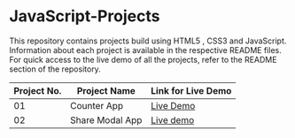 # JavaScript-Projects
This repository contains projects build using HTML5 , CSS3 and JavaScript. Information about each project is available in the respective README files. For quick access to the live demo of all the projects, refer to the README section of the repository.


| Project No.   | Project Name  | Link for Live Demo    |
| ------------- | ------------- | -------- |
| 01          | Counter App       | [Live Demo](https://counter-app-1999.netlify.app/)  |
| 02 | Share Modal App | [Live demo](https://share-modal-app-1999.netlify.app/) |
